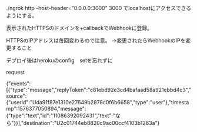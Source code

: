./ngrok http -host-header="0.0.0.0:3000" 3000
でlocalhostにアクセスできるようにする。

表示されたHTTPSのドメインを+callbackでWebhookに登録。

HTTPSのIPアドレスは毎回変わるので注意。
→変更されたらWebhookのIPを変更すること

デプロイ後はherokuのconfig　setを忘れずに

request

{"events":[{"type":"message","replyToken":"c81ebd92e3cd4bafaad58a921ebbd4c3","source":{"userId":"Uda91f87e1310e27649b2878c0f6b6658","type":"user"},"timestamp":1576377050894,"message":{"type":"text","id":"11086392092431","text":"なら"}}],"destination":"U2c01744eb8820c9ac00ccf4103b1263a"}


